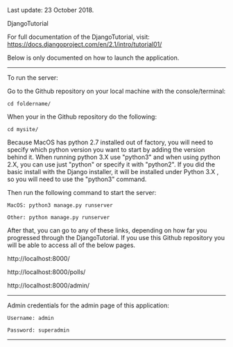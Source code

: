 Last update: 23 October 2018.

DjangoTutorial

For full documentation of the DjangoTutorial, visit: https://docs.djangoproject.com/en/2.1/intro/tutorial01/

Below is only documented on how to launch the application.

---

To run the server:

Go to the Github repository on your local machine with the console/terminal:

```
cd foldername/
```

When your in the Github repository do the following:

```
cd mysite/
```

Because MacOS has python 2.7 installed out of factory, you will need to specify which python version you want to start by adding the version behind it. When running python 3.X use "python3" and when using python 2.X, you can use just "python" or specify it with "python2". If you did the basic install with the Django installer, it will be installed under Python 3.X , so you will need to use the "python3" command.

Then run the following command to start the server:

```
MacOS: python3 manage.py runserver
```

```
Other: python manage.py runserver
```

After that, you can go to any of these links, depending on how far you progressed through the DjangoTutorial.
If you use this Github repository you will be able to access all of the below pages.

http://localhost:8000/

http://localhost:8000/polls/

http://localhost:8000/admin/



---

Admin credentials for the admin page of this application:

```
Username: admin

Password: superadmin
```

---
